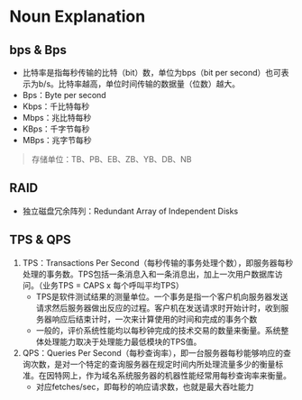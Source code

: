 # Noun Explanation  

## bps & Bps

- 比特率是指每秒传输的比特（bit）数，单位为bps（bit per second）也可表示为b/s。比特率越高，单位时间传输的数据量（位数）越大。  
- Bps：Byte per second
- Kbps：千比特每秒  
- Mbps：兆比特每秒  
- KBps：千字节每秒  
- MBps：兆字节每秒  

> 存储单位：TB、PB、EB、ZB、YB、DB、NB  

## RAID

- 独立磁盘冗余阵列：Redundant Array of Independent Disks  

## TPS & QPS

1. TPS：Transactions Per Second（每秒传输的事务处理个数），即服务器每秒处理的事务数。TPS包括一条消息入和一条消息出，加上一次用户数据库访问。（业务TPS = CAPS x 每个呼叫平均TPS）  
    - TPS是软件测试结果的测量单位。一个事务是指一个客户机向服务器发送请求然后服务器做出反应的过程。客户机在发送请求时开始计时，收到服务器响应后结束计时，一次来计算使用的时间和完成的事务个数  
    - 一般的，评价系统性能均以每秒钟完成的技术交易的数量来衡量。系统整体处理能力取决于处理能力最低模块的TPS值。  
2. QPS：Queries Per Second（每秒查询率），即一台服务器每秒能够响应的查询次数，是对一个特定的查询服务器在规定时间内所处理流量多少的衡量标准。在因特网上，作为域名系统服务器的机器性能经常用每秒查询率来衡量。
    - 对应fetches/sec，即每秒的响应请求数，也就是最大吞吐能力  
